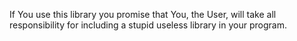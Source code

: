 If You use this library you promise that You, the User, will take all responsibility for including a stupid useless library in your program.
